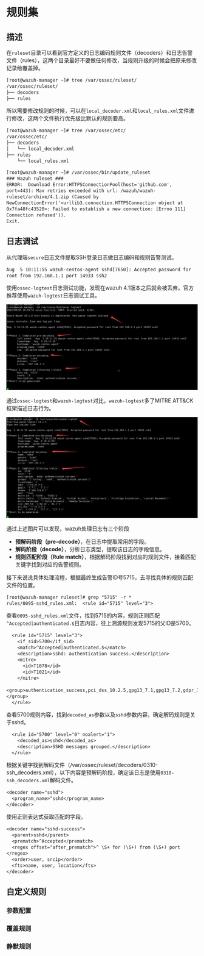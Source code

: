 # 规则集

## 描述

在`ruleset`目录可以看到官方定义的日志编码规则文件（decoders）和日志告警文件（rules），这两个目录最好不要做任何修改，当规则升级的时候会把原来修改记录给覆盖掉。

```text
[root@wazuh-manager ~]# tree /var/ossec/ruleset/
/var/ossec/ruleset/
├── decoders
├── rules
```

所以需要修改规则的时候，可以在`local_decoder.xml`和`local_rules.xml`文件进行修改，这两个文件执行优先级比默认的规则要高。

```text
[root@wazuh-manager ~]# tree /var/ossec/etc/
/var/ossec/etc/
├── decoders
│   └── local_decoder.xml
├── rules
    └── local_rules.xml
```



```text
[root@wazuh-manager ~]# /var/ossec/bin/update_ruleset
### Wazuh ruleset ###
ERROR: 	Download Error:HTTPSConnectionPool(host='github.com', port=443): Max retries exceeded with url: /wazuh/wazuh-ruleset/archive/4.1.zip (Caused by NewConnectionError('<urllib3.connection.HTTPSConnection object at 0x7fa48fc43520>: Failed to establish a new connection: [Errno 111] Connection refused')).
Exit.
```



## 日志调试

从代理端`secure`日志文件提取SSH登录日志做日志编码和规则告警测试。

```text
Aug  5 10:11:55 wazuh-centos-agent sshd[7650]: Accepted password for root from 192.168.1.1 port 14933 ssh2
```

使用`ossec-logtest`日志测试功能，发现在wazuh 4.1版本之后就会被丢弃，官方推荐使用`wazuh-logtest`日志调试工具。

![](../.gitbook/assets/image%20%28206%29.png)

通过`ossec-logtest`和`wazuh-logtest`对比，`wazuh-logtest`多了MITRE ATT&CK框架描述日志行为。

![](../.gitbook/assets/image%20%28208%29.png)

通过上述图片可以发现，wazuh处理日志有三个阶段

* **预解码阶段（pre-decode）**，在日志中提取常用的字段。
* **解码阶段（decode）**，分析日志类型，提取该日志的字段信息。
* **规则匹配阶段（Rule match）**，根据解码阶段找到对应的规则文件，接着匹配关键字找到对应的告警规则。

接下来说说具体处理流程，根据最终生成告警ID号5715，去寻找具体的规则匹配文件的位置。

```text
[root@wazuh-manager ruleset]# grep "5715" -r *
rules/0095-sshd_rules.xml:  <rule id="5715" level="3">
```

查看`0095-sshd_rules.xml`文件，找到5715的内容，规则正则匹配`^Accepted|authenticated.$`日志内容，往上溯源规则发现5715的父ID是5700。

```text
  <rule id="5715" level="3">
    <if_sid>5700</if_sid>
    <match>^Accepted|authenticated.$</match>
    <description>sshd: authentication success.</description>
    <mitre>
      <id>T1078</id>
      <id>T1021</id>
    </mitre>
    <group>authentication_success,pci_dss_10.2.5,gpg13_7.1,gpg13_7.2,gdpr_IV_32.2,hipaa_164.312.b,nist_800_53_AU.14,nist_800_53_AC.7,tsc_CC6.8,tsc_CC7.2,tsc_CC7.3,</group>
  </rule>
```

查看5700规则内容，找到`decoded_as`参数以及`sshd`参数内容，确定解码规则是关于sshd。

```text
  <rule id="5700" level="0" noalert="1">
    <decoded_as>sshd</decoded_as>
    <description>SSHD messages grouped.</description>
  </rule>
```

根据关键字找到解码文件（/var/ossec/ruleset/decoders/0310-ssh\_decoders.xml），以下内容是预解码阶段，确定该日志是使用`0310-ssh_decoders.xml`解码文件。

```text
<decoder name="sshd">
  <program_name>^sshd</program_name>
</decoder>
```

使用正则表达式获取匹配的字段。

```text
<decoder name="sshd-success">
  <parent>sshd</parent>
  <prematch>^Accepted</prematch>
  <regex offset="after_prematch">^ \S+ for (\S+) from (\S+) port </regex>
  <order>user, srcip</order>
  <fts>name, user, location</fts>
</decoder>
```

## 自定义规则

### 参数配置



### 覆盖规则



### 静默规则





